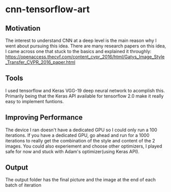 # cnn-tensorflow-art

## Motivation
The interest to understand CNN at a deep level is the main reason why I went about pursuing this idea. There are many research papers on this idea, I came across one that stuck to the basics and explained it throughly: https://openaccess.thecvf.com/content_cvpr_2016/html/Gatys_Image_Style_Transfer_CVPR_2016_paper.html

## Tools
I used tensorflow and Keras VGG-19 deep neural network to acomplish this. Primarily being that the Keras API available for tensorflow 2.0 make it really easy to implement funtions. 

## Improving Performance
The device I ran doesn't have a dedicated GPU so I could only run a 100 iterations. If you have a dedicated GPU, go ahead and run for a 1000 iterations to really get the combination of the style and content of the 2 images. You could also experiement and choose other optimizers, I played safe for now and stuck with Adam's optimizer(using Keras API).

## Output
The output folder has the final picture and the image at the end of each batch of iteration

